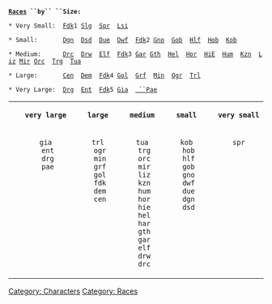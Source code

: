 **[`Races`](:Category:_Races.md "wikilink")` ``by`` ``Size:`**  
  
`* Very Small:  `[`Fdk`](Firedrakes.md "wikilink")`1 `[`Slg`](Slugs.md "wikilink")`  `[`Spr`](Sprites.md "wikilink")`  `[`Lsi`](Lesser_Imps.md "wikilink")  
  
`* Small:       `[`Dgn`](Deep_Gnomes.md "wikilink")`  `[`Dsd`](Demonseeds.md "wikilink")`  `[`Due`](Duergar.md "wikilink")`  `[`Dwf`](Dwarves.md "wikilink")`  `[`Fdk`](Firedrakes.md "wikilink")`2 `[`Gno`](Gnomes.md "wikilink")`  `[`Gob`](Goblins.md "wikilink")`  `[`Hlf`](Halflings.md "wikilink")`  `[`Hob`](Hobgoblins.md "wikilink")`  `[`Kob`](Kobolds.md "wikilink")  
  
`* Medium:      `[`Drc`](Draconians.md "wikilink")`  `[`Drw`](Drow.md "wikilink")`  `[`Elf`](Elves.md "wikilink")`  `[`Fdk`](Firedrakes.md "wikilink")`3 `[`Gar`](Gargoyles.md "wikilink")` `[`Gth`](Gith.md "wikilink")`  `[`Hel`](Half-Elves.md "wikilink")`  `[`Hor`](Half-Orcs.md "wikilink")`  `[`HiE`](High_Elves.md "wikilink")`  `[`Hum`](Humans.md "wikilink")`  `[`Kzn`](Kzinti.md "wikilink")`  `[`Liz`](Lizardmen.md "wikilink")` `[`Mir`](Miraars.md "wikilink")` `[`Orc`](Orcs.md "wikilink")`  `[`Trg`](Troglodytes.md "wikilink")`  `[`Tua`](Tuataurs.md "wikilink")  
  
`* Large:       `[`Cen`](Centaurs.md "wikilink")`  `[`Dem`](Demons.md "wikilink")`  `[`Fdk`](Firedrakes.md "wikilink")`4 `[`Gol`](Golems.md "wikilink")`  `[`Grf`](Griffons.md "wikilink")`  `[`Min`](Minotaurs.md "wikilink")`  `[`Ogr`](Ogres.md "wikilink")`  `[`Trl`](Trolls.md "wikilink")  
  
`* Very Large:  `[`Drg`](Dragons.md "wikilink")`  `[`Ent`](Ents.md "wikilink")`  `[`Fdk`](Firedrakes.md "wikilink")`5 `[`Gia`](Giants.md "wikilink")`  `[` ``Pae`](Pain_Elementals.md "wikilink")

<table cellpadding="0" cellspacing="5" border="0">
<tr>
<td align="center" width="20%">

`   `<b>`very large`</b>

</td>
<td align="center" width="20%">

`   `<b>`large`</b>

</td>
<td align="center" width="20%">

`   `<b>`medium`</b>

</td>
<td align="center" width="20%">

`   `<b>`small`</b>

</td>
<td align="center" width="20%">

`   `<b>`very small`</b>

</td>
</tr>
<tr align="center" valign="top">
<td>

`   gia`  
`    ent`  
`    drg`  
`    pae`

</td>
<td>

`   trl`  
`    ogr`  
`    min`  
`    grf`  
`    gol`  
`    fdk`  
`    dem`  
`    cen`

</td>
<td>

`   tua`  
`    trg`  
`    orc`  
`    mir`  
`    liz`  
`    kzn`  
`    hum`  
`    hor`  
`    hie`  
`    hel`  
`    har`  
`    gth`  
`    gar`  
`    elf`  
`    drw`  
`    drc`

</td>
<td>

`   kob`  
`    hob`  
`    hlf`  
`    gob`  
`    gno`  
`    dwf`  
`    due`  
`    dgn`  
`    dsd`

</td>
<td>

`   spr`

</td>
</tr>
</table>

  
  

[Category: Characters](Category:_Characters "wikilink") [Category:
Races](Category:_Races "wikilink")
